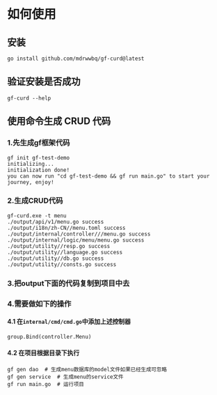 # 如何使用
## 安装
```
go install github.com/mdrwwbq/gf-curd@latest
```
## 验证安装是否成功
```
gf-curd --help
```

## 使用命令生成 CRUD 代码

### 1.先生成gf框架代码
```
gf init gf-test-demo
initializing...
initialization done!
you can now run "cd gf-test-demo && gf run main.go" to start your journey, enjoy!
```
### 2.生成CRUD代码
```
gf-curd.exe -t menu
./output/api/v1/menu.go success
./output/i18n/zh-CN//menu.toml success
./output/internal/controller///menu.go success
./output/internal/logic/menu/menu.go success
./output/utility//resp.go success
./output/utility//language.go success
./output/utility//db.go success
./output/utility//consts.go success
```
### 3.把output下面的代码复制到项目中去

### 4.需要做如下的操作
#### 4.1 在`internal/cmd/cmd.go`中添加上述控制器
```
group.Bind(controller.Menu)
```
#### 4.2 在项目根据目录下执行
```
gf gen dao  # 生成menu数据库的model文件如果已经生成可忽略
gf gen service  # 生成menu的service文件
gf run main.go  # 运行项目
```


